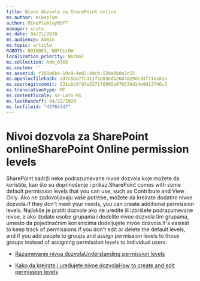 ```yaml
---
title: Nivoi dozvola za SharePoint online
ms.author: mikeplum
author: MikePlumleyMSFT
manager: scotv
ms.date: 04/21/2020
ms.audience: Admin
ms.topic: article
ROBOTS: NOINDEX, NOFOLLOW
localization_priority: Normal
ms.collection: Adm_O365
ms.custom: ''
ms.assetid: f2b1b6b4-10c9-4e83-b9cb-529a0b8a3c55
ms.openlocfilehash: ad7c56a7fc411f1e83edb2687829dcd3711a101a
ms.sourcegitcommit: 631cbb5f03e5371f0995e976536d24e9d13746c3
ms.translationtype: MT
ms.contentlocale: sr-Latn-RS
ms.lasthandoff: 04/22/2020
ms.locfileid: "43764347"
---
```

# <a name="sharepoint-online-permission-levels"></a><span data-ttu-id="0740c-102">Nivoi dozvola za SharePoint online</span><span class="sxs-lookup"><span data-stu-id="0740c-102">SharePoint Online permission levels</span></span>

<span data-ttu-id="0740c-103">SharePoint sadrži neke podrazumevane nivoe dozvola koje možete da koristite, kao što su doprinošenje i prikaz.</span><span class="sxs-lookup"><span data-stu-id="0740c-103">SharePoint comes with some default permission levels that you can use, such as Contribute and View Only.</span></span> <span data-ttu-id="0740c-104">Ako ne zadovoljavaju vaše potrebe, možete da kreirate dodatne nivoe dozvola.</span><span class="sxs-lookup"><span data-stu-id="0740c-104">If they don't meet your needs, you can create additional permission levels.</span></span> <span data-ttu-id="0740c-105">Najlakše je pratiti dozvole ako ne uredite ili izbrišete podrazumevane nivoe, a ako dodate osobe grupama i dodelite nivoe dozvola tim grupama, umesto da pojedinačnim korisnicima dodeljujete nivoe dozvola.</span><span class="sxs-lookup"><span data-stu-id="0740c-105">It's easiest to keep track of permissions if you don't edit or delete the default levels, and if you add people to groups and assign permission levels to those groups instead of assigning permission levels to individual users.</span></span>
  
- [<span data-ttu-id="0740c-106">Razumevanje nivoa dozvola</span><span class="sxs-lookup"><span data-stu-id="0740c-106">Understanding permission levels</span></span>](https://go.microsoft.com/fwlink/?linkid=867071)
    
- [<span data-ttu-id="0740c-107">Kako da kreirate i uređujete nivoe dozvola</span><span class="sxs-lookup"><span data-stu-id="0740c-107">How to create and edit permission levels</span></span>](https://go.microsoft.com/fwlink/?linkid=867072)
    


